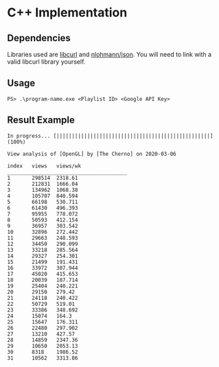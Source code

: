 # C++ Implementation

## Dependencies

Libraries used are [libcurl](https://curl.haxx.se/libcurl/) and [nlohmann/json](https://github.com/nlohmann/json). You will need to link with a valid libcurl library yourself.

## Usage

`PS> .\program-name.exe <Playlist ID> <Google API Key>`

## Result Example 

```
In progress... [||||||||||||||||||||||||||||||||||||||||||||||||||]  (100%)

View analysis of [OpenGL] by [The Cherno] on 2020-03-06

index   views   views/wk
_______________________________________
1       298514  2318.61
2       212831  1666.04
3       134962  1068.38
4       105707  840.594
5       66198   530.711
6       61430   496.393
7       95955   778.072
8       50593   412.154
9       36957   303.542
10      32896   272.442
11      29663   248.593
12      34450   290.099
13      33218   285.564
14      29327   254.301
15      21499   191.431
16      33972   307.944
17      45020   415.653
18      20039   187.714
19      25404   240.221
20      29150   279.42
21      24118   240.422
22      50729   519.01
23      33386   348.692
24      15074   164.3
25      15647   176.311
26      22480   297.902
27      13210   427.57
28      14859   2347.36
29      10650   2053.13
30      8318    1986.52
31      10562   3313.86
```
